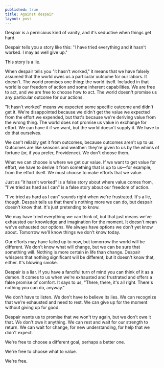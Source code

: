 ```yaml
---
published: true
title: Against despair
layout: post
---
```


Despair is a pernicious kind of vanity, and it's seductive when things
get hard.

Despair tells you a story like this: "I have tried everything and it
hasn't worked. I may as well give up."

This story is a lie.

When despair tells you "it hasn't worked," it means that we have
falsely assumed that the world owes us a particular outcome for our
labors. It doesn't. The world promises one thing: the world
itself. Included in that world is our freedom of action and some
inherent capabilities. We are free to act, and we are free to choose
how to act. The world doesn't promise us any particular outcome for
our actions.

"It hasn't worked" means we expected some specific outcome and didn't
get it. We're disappointed because we didn't get the value we expected
from the effort we expended, but that's because we're deriving value
from the wrong thing. The world does not promise us value in exchange
for effort. We can have it if we want, but the world doesn't supply
it. We have to do that ourselves.

We can't reliably get it from outcomes, because outcomes aren't up to
us. Outcomes are like seasons and weather: they're given to us by the
whims of fortune (or, if you prefer, Providence). We don't choose
them.

What we can choose is where we get our value. If we want to get value
for effort, we have to derive it from something that is up to us—for
example, from the effort itself. We must choose to make efforts that
we value.

Just as "it hasn't worked" is a false story about where value comes
from, "I've tried as hard as I can" is a false story about our freedom
of action.

"I've tried as hard as I can" sounds right when we're frustrated. It's
a lie, though. Despair tells us that there's nothing more we can do,
but despair doesn't know that. It's just pretending to know.

We may have tried everything we can think of, but that just means
we've exhausted our knowledge and imagination for the moment. It
doesn't mean we've exhausted our options. We always have options we
don't yet know about. Tomorrow we'll know things we don't know today.

Our efforts may have failed up to now, but tomorrow the world will be
different. We don't know what will change, but we can be sure that
something will. Nothing is more certain in life than change. Despair
whispers that nothing significant will be different, but it doesn't
know that, either. It's blowing smoke.

Despair is a liar. If you have a fanciful turn of mind you can think
of it as a demon. It comes to us when we're exhausted and frustrated
and offers a false promise of comfort. It says to us, "There, there,
it's all right. There's nothing you can do, anyway."

We don't have to listen. We don't have to believe its lies. We can
recognize that we're exhausted and need to rest. We can give up for
the moment without giving up for good.

Despair wants us to promise that we won't try again, but we don't owe
it that. We don't owe it anything. We can rest and wait for our
strength to return. We can wait for change, for new understanding, for
help that we didn't expect.

We're free to choose a different goal, perhaps a better one.

We're free to choose what to value.

We're free.
